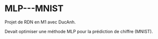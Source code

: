 # MLP---MNIST

Projet de RDN en M1 avec DucAnh. 

Devait optimiser une méthode MLP pour la prédiction de chiffre (MNIST). 